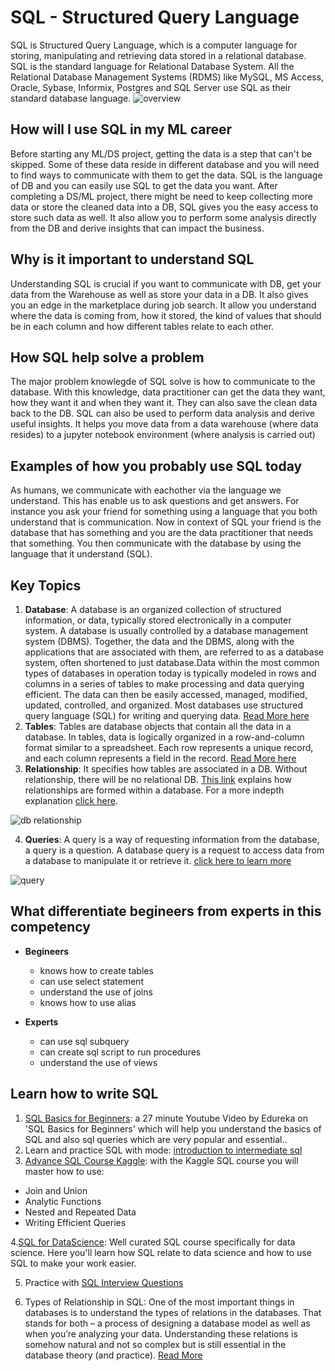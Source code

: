 # SQL -  Structured Query Language

SQL is Structured Query Language, which is a computer language for storing, manipulating and retrieving data stored in a relational database.
SQL is the standard language for Relational Database System. All the Relational Database Management Systems (RDMS) like MySQL, MS Access, Oracle, Sybase, Informix, Postgres and SQL Server use SQL as their standard database language. 
![overview](https://www.tutorialspoint.com/sql/images/sql-architecture.jpg)

## How will I use SQL in my ML career
Before starting any ML/DS project, getting the data is a step that can't be skipped. Some of these data reside in different database and you will need to find ways to communicate with them to get the data. SQL is the language of DB and you can easily use SQL to get the data you want. After completing a DS/ML project, there might be need to keep collecting more data or store the cleaned data into a DB, SQL gives you the easy access to store such data as well. It also allow you to perform some analysis directly from the DB and derive insights that can impact the business.

## Why is it important to understand SQL
Understanding SQL is crucial if you want to communicate with DB, get your data from the Warehouse as well as store your data in a DB. It also gives you an edge in the marketplace during job search. It allow you understand where the data is coming from, how it stored, the kind of values that should be in each column and how different tables relate to each other.

## How SQL help solve a problem
The major problem knowlegde of SQL solve is how to communicate to the database. With this knowledge, data practitioner can get the data they want, how they want it and when they want it. They can also save the clean data back to the DB. SQL can also be used to perform data analysis and derive useful insights. It helps you move data from a data warehouse (where data resides) to a jupyter notebook environment (where analysis is carried out)

## Examples of how you probably use SQL today
As humans, we communicate with eachother via the language we understand. This has enable us to ask questions and get answers. For instance you ask your friend for something using a language that you both understand that is communication. Now in context of SQL your friend is the database that has something and you are the data practitioner that needs that something. You then communicate with the database by using the language that it understand (SQL).

## Key Topics
1. **Database**: A database is an organized collection of structured information, or data, typically stored electronically in a computer system. A database is usually controlled by a database management system (DBMS). Together, the data and the DBMS, along with the applications that are associated with them, are referred to as a database system, often shortened to just database.Data within the most common types of databases in operation today is typically modeled in rows and columns in a series of tables to make processing and data querying efficient. The data can then be easily accessed, managed, modified, updated, controlled, and organized. Most databases use structured query language (SQL) for writing and querying data. [Read More here](https://www.oracle.com/in/database/what-is-database/)
2. **Tables**: Tables are database objects that contain all the data in a database. In tables, data is logically organized in a row-and-column format similar to a spreadsheet. Each row represents a unique record, and each column represents a field in the record. [Read More here](https://docs.microsoft.com/en-us/sql/relational-databases/tables/tables?view=sql-server-ver15#:~:text=Tables%20are%20database%20objects%20that,a%20field%20in%20the%20record.)
3. **Relationship**: It specifies how tables are associated in a DB. Without relationship, there will be no relational DB. [This link](https://www.techrepublic.com/article/relational-databases-defining-relationships-between-database-tables/#:~:text=Database%20relationships%20are%20very%20similar,record%20in%20the%20related%20table.) explains how relationships are formed within a database. For a more indepth explanation [click here](https://condor.depaul.edu/gandrus/240IT/accesspages/relationships.htm). 

![db relationship](https://tr1.cbsistatic.com/hub/i/2015/06/03/7c59d88d-098e-11e5-940f-14feb5cc3d2a/u00320030430ssh01_A.gif)

4. **Queries**: A query is a way of requesting information from the database, a query is a question. A database query is a request to access data from a database to manipulate it or retrieve it. [click here to learn more](https://www.educative.io/blog/what-is-database-query-sql-nosql)

![query](https://1.bp.blogspot.com/-nfPd26cIiR0/WHc3RFxi6zI/AAAAAAAAHsk/eoSJf-mJxVgSVG9Mb5WRWnBqYiLpYjCiwCLcB/s400/Complex%2BSQL%2BQuery.PNG)

## What differentiate begineers from experts in this competency
- **Begineers**
  - knows how to create tables
  - can use select statement
  - understand the use of joins
  - knows how to use alias

- **Experts**
  - can use sql subquery
  - can create sql script to run procedures
  - understand the use of views

## Learn how to write SQL

1. [SQL Basics for Beginners](https://www.youtube.com/watch?v=zbMHLJ0dY4w): a 27 minute Youtube Video by Edureka on 'SQL Basics for Beginners' which will help you understand the basics of SQL and also sql queries which are very popular and essential.. 
2. Learn and practice SQL with mode: [introduction to intermediate sql](https://mode.com/sql-tutorial/intro-to-intermediate-sql/)
3. [Advance SQL Course Kaggle](https://www.kaggle.com/learn/advanced-sql): with the Kaggle SQL course you will master how to use:
  - Join and Union
  - Analytic Functions
  - Nested and Repeated Data
  - Writing Efficient Queries

4.[SQL for DataScience](https://www.edx.org/course/sql-for-data-science?index=product&queryID=42e15053a99ff47b84694f319f1bb15b&position=6): Well curated SQL course specifically for data science. Here you'll learn how SQL relate to data science and how to use SQL to make your work easier.

5. Practice with [SQL Interview Questions](https://learnsql.com/blog/advanced-sql-interview-questions-with-answers/)

6. Types of Relationship in SQL: One of the most important things in databases is to understand the types of relations in the databases. 
That stands for both – a process of designing a database model as well as when you’re analyzing your data.
Understanding these relations is somehow natural and not so complex but is still essential in the database theory (and practice).
[Read More](https://www.sqlshack.com/learn-sql-types-of-relations/)

